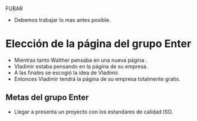 FUBAR
- Debemos trabajar lo mas antes posible.
# Elección de la página del grupo Enter

- Mientras tanto Walther pensaba en una nueva página .
- Vladimir estaba pensando en la página de su empresa.
- A las finales se escogió la idea de Vladimir.
- Entonces Vladimir tendrá la página de su empresa totalmente gratis.

## Metas del grupo Enter

- Llegar a presenta un proyecto con los estandares de calidad ISO.
